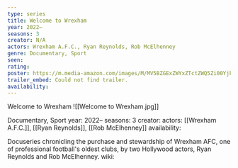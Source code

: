 ```yaml
---
type: series
title: Welcome to Wrexham
year: 2022–
seasons: 3
creator: N/A
actors: Wrexham A.F.C., Ryan Reynolds, Rob McElhenney
genre: Documentary, Sport
seen:
rating: 
poster: https://m.media-amazon.com/images/M/MV5BZGExZWYxZTctZWQ5Zi00YjkzLTlhODktZWIyNjg1ZTFhMzRlXkEyXkFqcGdeQXVyMzQ2MDI5NjU@._V1_SX300.jpg
trailer_embed: Could not find trailer.
availability:
---
```

Welcome to Wrexham
![[Welcome to Wrexham.jpg]]

Documentary, Sport
year: 2022–
seasons: 3
creator: 
actors: [[Wrexham A.F.C.]], [[Ryan Reynolds]], [[Rob McElhenney]]
availability:

Docuseries chronicling the purchase and stewardship of Wrexham AFC, one of professional football's oldest clubs, by two Hollywood actors, Ryan Reynolds and Rob McElhenney.
wiki: 


